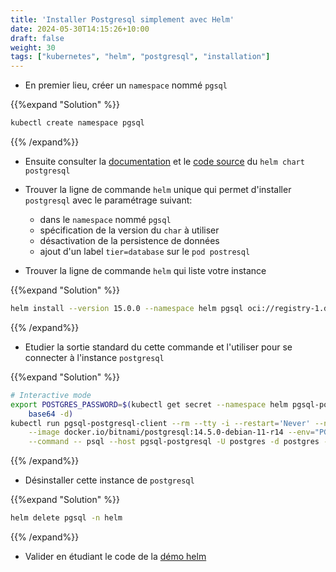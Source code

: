```yaml
---
title: 'Installer Postgresql simplement avec Helm'
date: 2024-05-30T14:15:26+10:00
draft: false
weight: 30
tags: ["kubernetes", "helm", "postgresql", "installation"]
---
```


* En premier lieu, créer un `namespace` nommé `pgsql`

{{%expand "Solution" %}}
```bash
kubectl create namespace pgsql
```
{{% /expand%}}

* Ensuite consulter la [documentation](https://artifacthub.io/packages/helm/bitnami/postgresql) et le [code source](https://github.com/bitnami/charts/blob/main/bitnami/postgresql/README.md) du `helm chart postgresql`

* Trouver la ligne de commande `helm` unique qui permet d'installer `postgresql` avec le paramétrage suivant:
  - dans le `namespace` nommé `pgsql`
  - spécification de la version du `char` à utiliser
  - désactivation de la persistence de données
  - ajout d'un label `tier=database` sur le `pod postresql`
* Trouver la ligne de commande `helm` qui liste votre instance


{{%expand "Solution" %}}
```bash
helm install --version 15.0.0 --namespace helm pgsql oci://registry-1.docker.io/bitnamicharts/postgresql --set primary.podLabels.tier="database",persistence.enabled="false"
```
{{% /expand%}}

* Etudier la sortie standard du cette commande et l'utiliser pour se connecter à l'instance `postgresql`

{{%expand "Solution" %}}
```bash
# Interactive mode
export POSTGRES_PASSWORD=$(kubectl get secret --namespace helm pgsql-postgresql -o jsonpath="{.data.postgres-password}" | \
    base64 -d)
kubectl run pgsql-postgresql-client --rm --tty -i --restart='Never' --namespace <my-namespace> \
    --image docker.io/bitnami/postgresql:14.5.0-debian-11-r14 --env="PGPASSWORD=$POSTGRES_PASSWORD" \
    --command -- psql --host pgsql-postgresql -U postgres -d postgres -p 5432 -c '\copyright'
```
{{% /expand%}}

* Désinstaller cette instance de `postgresql`

{{%expand "Solution" %}}
```bash
helm delete pgsql -n helm
```
{{% /expand%}}

* Valider en étudiant le code de la [démo helm](https://github.com/k8s-school/demo-helm.git)
